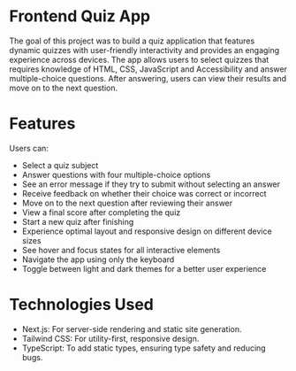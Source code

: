 # Frontend Quiz App
The goal of this project was to build a quiz application that features dynamic quizzes with user-friendly interactivity and provides an engaging experience across devices. The app allows users to select quizzes that requires knowledge of HTML, CSS, JavaScript and Accessibility and answer multiple-choice questions. After answering, users can view their results and move on to the next question.

# Features 
Users can:
- Select a quiz subject
- Answer questions with four multiple-choice options
- See an error message if they try to submit without selecting an answer
- Receive feedback on whether their choice was correct or incorrect
- Move on to the next question after reviewing their answer
- View a final score after completing the quiz
- Start a new quiz after finishing
- Experience optimal layout and responsive design on different device sizes
- See hover and focus states for all interactive elements
- Navigate the app using only the keyboard
- Toggle between light and dark themes for a better user experience

# Technologies Used
- Next.js: For server-side rendering and static site generation.
- Tailwind CSS: For utility-first, responsive design.
- TypeScript: To add static types, ensuring type safety and reducing bugs.
